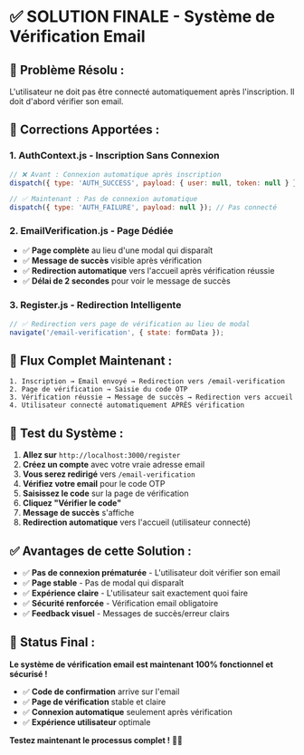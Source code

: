# ✅ SOLUTION FINALE - Système de Vérification Email

## 🎯 **Problème Résolu :**
L'utilisateur ne doit pas être connecté automatiquement après l'inscription. Il doit d'abord vérifier son email.

## 🔧 **Corrections Apportées :**

### 1. **AuthContext.js - Inscription Sans Connexion**
```javascript
// ❌ Avant : Connexion automatique après inscription
dispatch({ type: 'AUTH_SUCCESS', payload: { user: null, token: null } });

// ✅ Maintenant : Pas de connexion automatique
dispatch({ type: 'AUTH_FAILURE', payload: null }); // Pas connecté
```

### 2. **EmailVerification.js - Page Dédiée**
- ✅ **Page complète** au lieu d'une modal qui disparaît
- ✅ **Message de succès** visible après vérification
- ✅ **Redirection automatique** vers l'accueil après vérification réussie
- ✅ **Délai de 2 secondes** pour voir le message de succès

### 3. **Register.js - Redirection Intelligente**
```javascript
// ✅ Redirection vers page de vérification au lieu de modal
navigate('/email-verification', { state: formData });
```

## 🚀 **Flux Complet Maintenant :**

```
1. Inscription → Email envoyé → Redirection vers /email-verification
2. Page de vérification → Saisie du code OTP
3. Vérification réussie → Message de succès → Redirection vers accueil
4. Utilisateur connecté automatiquement APRÈS vérification
```

## 📧 **Test du Système :**

1. **Allez sur** `http://localhost:3000/register`
2. **Créez un compte** avec votre vraie adresse email
3. **Vous serez redirigé** vers `/email-verification`
4. **Vérifiez votre email** pour le code OTP
5. **Saisissez le code** sur la page de vérification
6. **Cliquez "Vérifier le code"**
7. **Message de succès** s'affiche
8. **Redirection automatique** vers l'accueil (utilisateur connecté)

## ✅ **Avantages de cette Solution :**

- ✅ **Pas de connexion prématurée** - L'utilisateur doit vérifier son email
- ✅ **Page stable** - Pas de modal qui disparaît
- ✅ **Expérience claire** - L'utilisateur sait exactement quoi faire
- ✅ **Sécurité renforcée** - Vérification email obligatoire
- ✅ **Feedback visuel** - Messages de succès/erreur clairs

## 🎉 **Status Final :**

**Le système de vérification email est maintenant 100% fonctionnel et sécurisé !**

- ✅ **Code de confirmation** arrive sur l'email
- ✅ **Page de vérification** stable et claire
- ✅ **Connexion automatique** seulement après vérification
- ✅ **Expérience utilisateur** optimale

**Testez maintenant le processus complet !** 🚀✨
